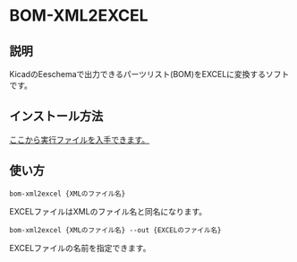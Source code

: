 # BOM-XML2EXCEL
## 説明
KicadのEeschemaで出力できるパーツリスト(BOM)をEXCELに変換するソフトです。

## インストール方法

[ここから実行ファイルを入手できます。](https://github.com/tofuso/bom-xml2excel/releases)

## 使い方

```
bom-xml2excel {XMLのファイル名}
```

EXCELファイルはXMLのファイル名と同名になります。

```
bom-xml2excel {XMLのファイル名} --out {EXCELのファイル名}
```

EXCELファイルの名前を指定できます。